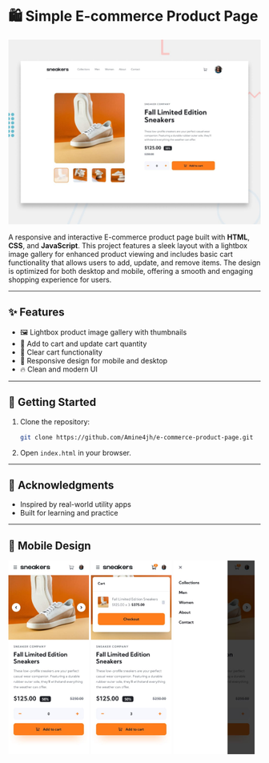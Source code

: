 # 🛍️ Simple E-commerce Product Page

![Desktop Preview](design/desktop-preview.jpg)

A responsive and interactive E-commerce product page built with **HTML**, **CSS**, and **JavaScript**. This project features a sleek layout with a lightbox image gallery for enhanced product viewing and includes basic cart functionality that allows users to add, update, and remove items. The design is optimized for both desktop and mobile, offering a smooth and engaging shopping experience for users.

---

## ✨ Features

- 🖼️ Lightbox product image gallery with thumbnails  
- 🛒 Add to cart and update cart quantity  
- 🧹 Clear cart functionality  
- 📱 Responsive design for mobile and desktop  
- 🔥 Clean and modern UI  

---

## 🚀 Getting Started

1. Clone the repository:
   ```bash
   git clone https://github.com/Amine4jh/e-commerce-product-page.git
   ```
2. Open `index.html` in your browser.

---

## 🙌 Acknowledgments

- Inspired by real-world utility apps  
- Built for learning and practice

---

## 📱 Mobile Design

<p>
   <img src="design/mobile-design.jpg" alt="Mobile Design" style="width:32%;">
   <img src="design/mobile-design-basket-filled.jpg" alt="Mobile Cart Design" style="width:32%;">
   <img src="design/mobile-menu.jpg" alt="Mobile Menu Design" style="width:32%;">
</p>
